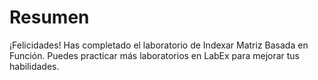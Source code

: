 # Resumen

¡Felicidades! Has completado el laboratorio de Indexar Matriz Basada en Función. Puedes practicar más laboratorios en LabEx para mejorar tus habilidades.
